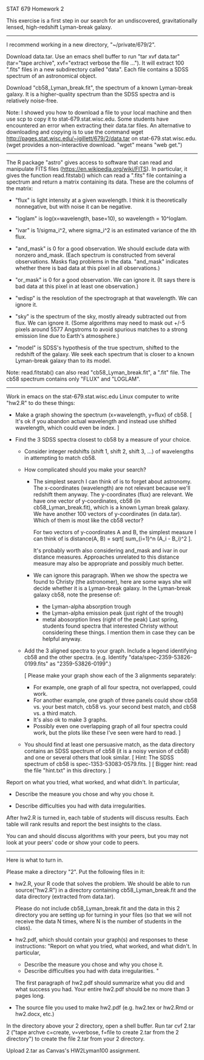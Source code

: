 STAT 679 Homework 2

This exercise is a first step in our search for an undiscovered,
gravitationally lensed, high-redshift Lyman-break galaxy.

----------------------------------------------------------------------
I recommend working in a new directory, "~/private/679/2".

Download data.tar. Use an emacs shell buffer to run "tar xvf data.tar"
(tar="tape archive", xvf="extract verbose the file ..."). It will
extract 100 ".fits" files in a new subdirectory called "data". Each
file contains a SDSS spectrum of an astronomical object.

Download "cb58_Lyman_break.fit", the spectrum of a known Lyman-break
galaxy. It is a higher-quality spectrum than the SDSS spectra and is
relatively noise-free.

Note: I showed you how to download a file to your local machine and
then use scp to copy it to stat-679.stat.wisc.edu. Some students have
encountered an error when extracting their data.tar files. An
alternative to downloading and copying is to use the command
  wget http://pages.stat.wisc.edu/~jgillett/679/2/data.tar
on stat-679.stat.wisc.edu. (wget provides a non-interactive
download. "wget" means "web get.")

----------------------------------------------------------------------
The R package "astro" gives access to software that can read and
manipulate FITS files (https://en.wikipedia.org/wiki/FITS). In
particular, it gives the function
  read.fitstab()
which can read a ".fits" file containing a spectrum and return a
matrix containing its data. These are the columns of the matrix:

- "flux" is light intensity at a given wavelength. I think it is
  theoretically nonnegative, but with noise it can be negative.

- "loglam" is log(x=wavelength, base=10), so wavelength = 10^loglam.

- "ivar" is 1/sigma_i^2, where sigma_i^2 is an estimated variance of
  the ith flux.

- "and_mask" is 0 for a good observation. We should exclude data with
  nonzero and_mask. (Each spectrum is constructed from several
  observations. Masks flag problems in the data. "and_mask" indicates
  whether there is bad data at this pixel in all observations.)

- "or_mask" is 0 for a good observation. We can ignore it. (It says
  there is bad data at this pixel in at least one observation.)

- "wdisp" is the resolution of the spectrograph at that wavelength. We
  can ignore it.

- "sky" is the spectrum of the sky, mostly already subtracted out from
  flux. We can ignore it. (Some algorithms may need to mask out +/-5
  pixels around 5577 Angstroms to avoid spurious matches to a strong
  emission line due to Earth's atmosphere.)

- "model" is SDSS's hypothesis of the true spectrum, shifted to the
  redshift of the galaxy. We seek each spectrum that is closer to a
  known Lyman-break galaxy than to its model.

Note: read.fitstab() can also read "cb58_Lyman_break.fit", a ".fit"
file. The cb58 spectrum contains only "FLUX" and "LOGLAM".

----------------------------------------------------------------------
Work in emacs on the stat-679.stat.wisc.edu Linux computer to write
"hw2.R" to do these things:

  - Make a graph showing the spectrum (x=wavelength, y=flux) of
    cb58. [ It's ok if you abandon actual wavelength and instead use
    shifted wavelength, which could even be index. ]

  - Find the 3 SDSS spectra closest to cb58 by a measure of your choice.

    - Consider integer redshifts (shift 1, shift 2, shift 3, ...) of
      wavelengths in attempting to match cb58.

    - How complicated should you make your search?

      - The simplest search I can think of is to forget about
        astronomy. The x-coordinates (wavelength) are not relevant
        because we'll redshift them anyway. The y-coordinates (flux)
        are relevant. We have one vector of y-coordinates, cb58 (in
        cb58_Lyman_break.fit), which is a known Lyman break galaxy. We
        have another 100 vectors of y-coordinates (in data.tar). Which
        of them is most like the cb58 vector?

        For two vectors of y-coordinates A and B, the simplest measure
        I can think of is
          distance(A, B) = sqrt[ sum_{i=1}^n (A_i - B_i)^2 ].

        It's probably worth also considering and_mask and ivar in our
        distance measures. Approaches unrelated to this distance
        measure may also be appropriate and possibly much better.
 
      - We can ignore this paragraph. When we show the spectra we
        found to Christy (the astronomer), here are some ways she
        will decide whether it is a Lyman-break galaxy. In the
        Lyman-break galaxy cb58, note the presense of:
        - the Lyman-alpha absorption trough
        - the Lyman-alpha emission peak (just right of the trough)
        - metal abosorption lines (right of the peak)
        Last spring, students found spectra that interested Christy
        without considering these things. I mention them in case they
        can be helpful anyway.

    - Add the 3 aligned spectra to your graph. Include a legend
      identifying cb58 and the other spectra. (e.g. Identify
      "data/spec-2359-53826-0199.fits" as "2359-53826-0199".)

      [ Please make your graph show each of the 3 alignments
        separately:
        - For example, one graph of all four spectra, not overlapped,
          could work.
        - For another example, one graph of three panels could show
          cb58 vs. your best match, cb58 vs. your second best match,
          and cb58 vs. a third match.
        - It's also ok to make 3 graphs.
        - Possibly even one overlapping graph of all four spectra
          could work, but the plots like these I've seen were hard to
          read.
      ]

    - You should find at least one persuasive match, as the data
      directory contains an SDSS spectrum of cb58 (it is a noisy
      version of cb58) and one or several others that look similar.
      [ Hint: The SDSS spectrum of cb58 is spec-1353-53083-0579.fits. ]
      [ Bigger hint: read the file "hint.txt" in this directory. ]

Report on what you tried, what worked, and what didn't. In particular,

  - Describe the measure you chose and why you chose it.

  - Describe difficulties you had with data irregularities.

After hw2.R is turned in, each table of students will discuss results.
Each table will rank results and report the best insights to the class.

You can and should discuss algorithms with your peers, but you may not
look at your peers' code or show your code to peers.

----------------------------------------------------------------------
Here is what to turn in.

Please make a directory "2". Put the following files in it:

  - hw2.R, your R code that solves the problem. We should be able to
    run
      source("hw2.R")
    in a directory containing cb58_Lyman_break.fit and the data
    directory (extracted from data.tar).

    Please do not include cb58_Lyman_break.fit and the data in this 2
    directory you are setting up for turning in your files (so that we
    will not receive the data N times, where N is the number of
    students in the class).

  - hw2.pdf, which should contain your graph(s) and responses to these
    instructions:
    "Report on what you tried, what worked, and what didn't. In particular,
     - Describe the measure you chose and why you chose it.
     - Describe difficulties you had with data irregularities.
    "

    The first paragraph of hw2.pdf should summarize what you did and
    what success you had. Your entire hw2.pdf should be no more than 3
    pages long.

  - The source file you used to make hw2.pdf (e.g. hw2.tex or hw2.Rmd
    or hw2.docx, etc.)

In the directory above your 2 directory, open a shell buffer. Run
  tar cvf 2.tar 2
("tape archve c=create, v=verbose, f=file to create 2.tar from the 2 directory")
to create the file 2.tar from your 2 directory.

Upload 2.tar as Canvas's HW2Lyman100 assignment.
